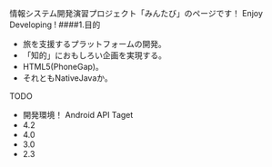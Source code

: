 

情報システム開発演習プロジェクト「みんたび」のページです！
Enjoy Developing !
####1.目的
* 旅を支援するプラットフォームの開発。
* 「知的」におもしろい企画を実現する。
* HTML5(PhoneGap)。
* それともNativeJavaか。

TODO
* 開発環境！
Android API Taget
* 4.2
* 4.0
* 3.0
* 2.3
